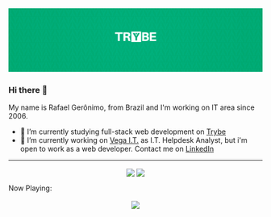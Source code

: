 <img src="https://github.com/rafaelgeronimo/rafaelgeronimo/blob/master/Capa_Trybe_01.png">

### Hi there :octopus:

My name is Rafael Gerônimo, from Brazil and I'm working on IT area since 2006.

- :book: I’m currently studying full-stack web development on [Trybe](https://www.betrybe.com/)
- :construction_worker: I’m currently working on [Vega I.T.](https://vegait.com/) as I.T. Helpdesk Analyst, but i'm open to work as a web developer. Contact me on [LinkedIn](https://www.linkedin.com/in/rafaelgeronimo/)

<hr>
<p align="center">
    <img align="center" src="https://github-readme-stats.vercel.app/api?username=rafaelgeronimo&count_private=true&show_icons=true&layout=compact" />
    <img align="center" src="https://github-readme-stats.vercel.app/api/top-langs/?username=rafaelgeronimo&show_icons=true&layout=compact" />
</p>

Now Playing:<br>
<p align="center">
    <a href="https://open.spotify.com/user/rafaelgeronimo_" target="_blank">
        <img align="center" src="https://github-play.vercel.app/api/spotify" />
    <a>
</p>
